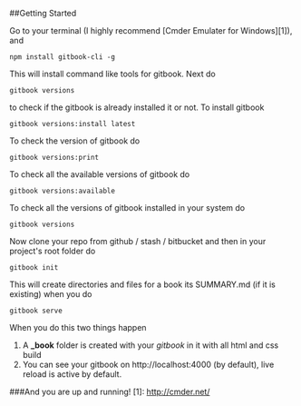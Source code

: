 ##Getting Started

Go to your terminal (I highly recommend [Cmder Emulater for Windows][1]), and 

	npm install gitbook-cli -g

This will install command like tools for gitbook. Next do 

	gitbook versions

to check if the gitbook is already installed it or not. To install gitbook 

	gitbook versions:install latest

To check the version of gitbook do 

	gitbook versions:print

To check all the available versions of gitbook do 

	gitbook versions:available

To check all the versions of gitbook installed in your system do 

	gitbook versions

Now clone your repo from github / stash / bitbucket and then in your project's root folder do 
	
	gitbook init 

This will create directories and files for a book its SUMMARY.md (if it is existing) when you do 
	
	gitbook serve

When you do this two things happen
1. A **_book** folder is created with your *gitbook* in it with all html and css build
2. You can see your gitbook on http://localhost:4000 (by default), live reload is active by default.

###And you are up and running!
[1]: http://cmder.net/